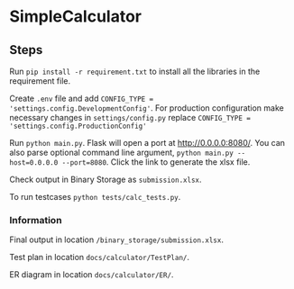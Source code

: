 # SimpleCalculator

## Steps

Run `pip install -r requirement.txt` to install all the libraries in the requirement file.

Create `.env` file and add `CONFIG_TYPE = 'settings.config.DevelopmentConfig'`. For production configuration make 
necessary changes in `settings/config.py` replace `CONFIG_TYPE = 'settings.config.ProductionConfig'` 

Run `python main.py`. Flask will open a port at http://0.0.0.0:8080/. You can also parse optional command line argument, 
`python main.py --host=0.0.0.0 --port=8080`. Click the link to generate the xlsx file. 

Check output in Binary Storage as `submission.xlsx`.

To run testcases `python tests/calc_tests.py`.

### Information

Final output in location `/binary_storage/submission.xlsx`.

Test plan in location `docs/calculator/TestPlan/`.

ER diagram in location `docs/calculator/ER/`.
